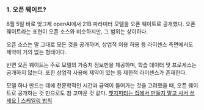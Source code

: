 
### 1. 오픈 웨이트?

8월 5일 바로 엊그제 openAI에서 21B 파라미터 모델을 오픈 웨이트로 공개했다.
오픈 웨이트라는 표현이 오픈 소스와 비슷하지만, 그 범위는 상이하다.

오픈 소스는 말 그대로 모든 것을 공개하며, 상업적 이용 허용 등 라이센스 측면에서도 제약이 거의 없는 형태이다.

반면 오픈 웨이트는 주로 모델의 가중치 정보만을 제공하며, 학습 데이터 및 프로세스는 공개하지 않는다. 또한 상업적 사용에 제약이 있는 등 제한적 라이센스가 존재한다.

모델 하나 만드는 데에 천문학적인 시간과 금액이 들어가는 것을 고려했을 때, 오픈 웨이트로 공개하는 것 만으로도 참 고마운 것 같다. [챗지피티는 집에서 만들지 말고 사서 쓰세요 | 스케일링 법칙](https://www.youtube.com/watch?v=QkPeMzr3Qz4&t=572s) 
